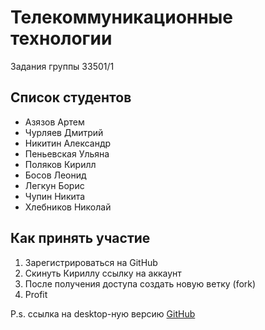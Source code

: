 Телекоммуникационные технологии
===============================
Задания группы 33501/1


## Список студентов
-  Азязов Артем
-  Чурляев Дмитрий
-  Никитин Александр
-  Пеньевская Ульяна
-  Поляков Кирилл
-  Босов Леонид
-  Легкун Борис
-  Чупин Никита
-  Хлебников Николай

## Как принять участие
1. Зарегистрироваться на GitHub
2. Скинуть Кириллу ссылку на аккаунт
3. После получения доступа создать новую ветку (fork)
4. Profit

P.s. ссылка на desktop-ную версию [GitHub](https://desktop.github.com) 
